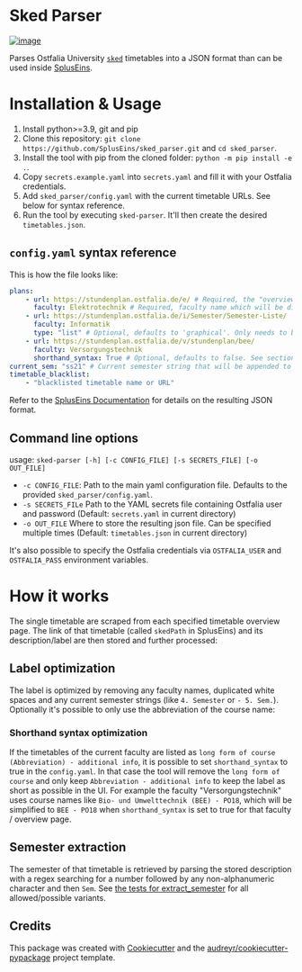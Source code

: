 # Sked Parser

[![image](https://img.shields.io/travis/l3d00m/sked_parser.svg)](https://travis-ci.com/l3d00m/sked_parser)

Parses Ostfalia University [`sked`](https://www.sked.de/) timetables into a JSON format than can be used inside [SplusEins](https://github.com/SplusEins/SplusEins).

# Installation & Usage

1. Install python>=3.9, git and pip
2. Clone this repository: `git clone https://github.com/SplusEins/sked_parser.git` and `cd sked_parser`.
3. Install the tool with pip from the cloned folder: `python -m pip install -e .`.
4. Copy `secrets.example.yaml` into `secrets.yaml` and fill it with your Ostfalia credentials.
5. Add `sked_parser/config.yaml` with the current timetable URLs. See below for syntax reference.
6. Run the tool by executing `sked-parser`. It'll then create the desired `timetables.json`.

## `config.yaml` syntax reference

This is how the file looks like:

```yaml
plans:
    - url: https://stundenplan.ostfalia.de/e/ # Required, the "overview" URL which directly lists the single timetables for that faculty
      faculty: Elektrotechnik # Required, faculty name which will be displayed to the user on spluseins.de
    - url: https://stundenplan.ostfalia.de/i/Semester/Semester-Liste/
      faculty: Informatik
      type: "list" # Optional, defaults to 'graphical'. Only needs to be specified as 'list' if the timetables are in list form or as 'csv' if the timetables are stored as CSV.
    - url: https://stundenplan.ostfalia.de/v/stundenplan/bee/
      faculty: Versorgungstechnik
      shorthand_syntax: True # Optional, defaults to false. See section shorthand syntax further below.
current_sem: "ss21" # Current semester string that will be appended to the IDs (to have unique IDs for each semester)
timetable_blacklist:
    - "blacklisted timetable name or URL"
```

Refer to the [SplusEins Documentation](https://spluseins-i.ostfalia.de/docs/semesterbeginn.html#aktualisierung-der-plane) for details on the resulting JSON format.

## Command line options

usage: `sked-parser [-h] [-c CONFIG_FILE] [-s SECRETS_FILE] [-o OUT_FILE]`

-   `-c CONFIG_FILE`: Path to the main yaml configuration file. Defaults to the provided `sked_parser/config.yaml`.
-   `-s SECRETS_FILe` Path to the YAML secrets file containing Ostfalia user and password (Default: `secrets.yaml` in current directory)
-   `-o OUT_FILE` Where to store the resulting json file. Can be specified multiple times (Default: `timetables.json` in current directory)

It's also possible to specify the Ostfalia credentials via `OSTFALIA_USER` and `OSTFALIA_PASS` environment variables.

# How it works

The single timetable are scraped from each specified timetable overview page. The link of that timetable (called `skedPath` in SplusEins) and its description/label are then stored and further processed:

## Label optimization

The label is optimized by removing any faculty names, duplicated white spaces and any current semester strings (like `4. Semester` or `- 5. Sem.`). Optionally it's possible to only use the abbreviation of the course name:

### Shorthand syntax optimization

If the timetables of the current faculty are listed as `long form of course (Abbreviation) - additional info`, it is possible to set `shorthand_syntax` to true in the `config.yaml`. In that case the tool will remove the `long form of course` and only keep `Abbreviation - additional info` to keep the label as short as possible in the UI. For example the faculty "Versorgungstechnik" uses course names like `Bio- und Umwelttechnik (BEE) - PO18`, which will be simplified to `BEE - PO18` when `shorthand_syntax` is set to true for that faculty / overview page.

## Semester extraction

The semester of that timetable is retrieved by parsing the stored description with a regex searching for a number followed by any non-alphanumeric character and then `Sem`. See [the tests for extract_semester](tests/test_scraper.py) for all allowed/possible variants.

## Credits

This package was created with
[Cookiecutter](https://github.com/audreyr/cookiecutter) and the
[audreyr/cookiecutter-pypackage](https://github.com/audreyr/cookiecutter-pypackage)
project template.
